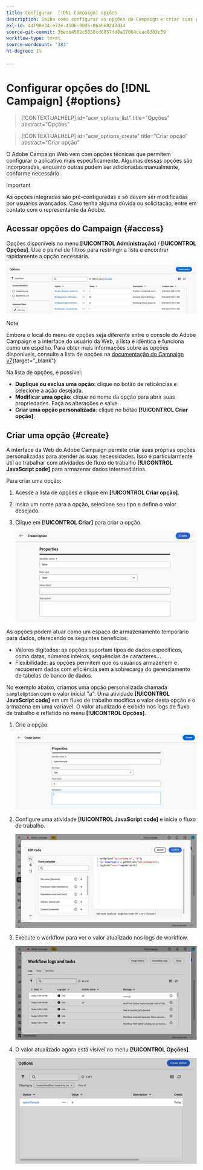 ```yaml
---
title: Configurar  [!DNL Campaign] opções
description: Saiba como configurar as opções do Campaign e criar suas próprias opções personalizadas.
exl-id: 44f90e34-e72e-4506-90d5-06ab68242d34
source-git-commit: 3bedb4562c5858cd6057fd8a17064ccac8303c39
workflow-type: tm+mt
source-wordcount: '383'
ht-degree: 1%

---
```


# Configurar opções do [!DNL Campaign] {#options}

>[!CONTEXTUALHELP]
>id="acw_options_list"
>title="Opções"
>abstract="Opções"

>[!CONTEXTUALHELP]
>id="acw_options_create"
>title="Criar opção"
>abstract="Criar opção"

O Adobe Campaign Web vem com opções técnicas que permitem configurar o aplicativo mais especificamente. Algumas dessas opções são incorporadas, enquanto outras podem ser adicionadas manualmente, conforme necessário.

>[!IMPORTANT]
>
>As opções integradas são pré-configuradas e só devem ser modificadas por usuários avançados. Caso tenha alguma dúvida ou solicitação, entre em contato com o representante da Adobe.

## Acessar opções do Campaign {#access}

Opções disponíveis no menu **[!UICONTROL Administração]** / **[!UICONTROL Opções]**. Use o painel de filtros para restringir a lista e encontrar rapidamente a opção necessária.

![](assets/options-list.png)

>[!NOTE]
>
>Embora o local do menu de opções seja diferente entre o console do Adobe Campaign e a interface do usuário da Web, a lista é idêntica e funciona como um espelho. Para obter mais informações sobre as opções disponíveis, consulte a lista de opções na [documentação do Campaign v7](https://experienceleague.adobe.com/en/docs/campaign-classic/using/installing-campaign-classic/appendices/configuring-campaign-options){target="_blank"}

Na lista de opções, é possível:

* **Duplique ou exclua uma opção**: clique no botão de reticências e selecione a ação desejada.
* **Modificar uma opção**: clique no nome da opção para abrir suas propriedades. Faça as alterações e salve.
* **Criar uma opção personalizada**: clique no botão **[!UICONTROL Criar opção]**.

## Criar uma opção {#create}

A interface da Web do Adobe Campaign permite criar suas próprias opções personalizadas para atender às suas necessidades. Isso é particularmente útil ao trabalhar com atividades de fluxo de trabalho **[!UICONTROL JavaScript code]** para armazenar dados intermediários.

Para criar uma opção:

1. Acesse a lista de opções e clique em **[!UICONTROL Criar opção]**.
1. Insira um nome para a opção, selecione seu tipo e defina o valor desejado.
1. Clique em **[!UICONTROL Criar]** para criar a opção.

   ![](assets/options-create.png)

As opções podem atuar como um espaço de armazenamento temporário para dados, oferecendo os seguintes benefícios:

* Valores digitados: as opções suportam tipos de dados específicos, como datas, números inteiros, sequências de caracteres...
* Flexibilidade: as opções permitem que os usuários armazenem e recuperem dados com eficiência sem a sobrecarga do gerenciamento de tabelas de banco de dados.

No exemplo abaixo, criamos uma opção personalizada chamada `sampleOption` com o valor inicial &quot;a&quot;. Uma atividade **[!UICONTROL JavaScript code]** em um fluxo de trabalho modifica o valor desta opção e o armazena em uma variável. O valor atualizado é exibido nos logs de fluxo de trabalho e refletido no menu **[!UICONTROL Opções]**.

1. Crie a opção.

   ![](assets/options-sample-create.png)

1. Configure uma atividade **[!UICONTROL JavaScript code]** e inicie o fluxo de trabalho.

   ![](assets/options-sample-javascript.png)

1. Execute o workflow para ver o valor atualizado nos logs de workflow.

   ![](assets/options-sample-logs.png)

1. O valor atualizado agora está visível no menu **[!UICONTROL Opções]**.

   ![](assets/options-sample-updated.png)

